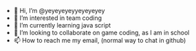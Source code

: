 - 👋 Hi, I’m @yeyeyeyeyyeyeyeyey
- 👀 I’m interested in team coding 
- 🌱 I’m currently learning java script
- 💞️ I’m looking to collaborate on game coding, as I am in school 
- 📫 How to reach me my email, (normal way to chat in github)
